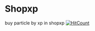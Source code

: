 # Shopxp
buy particle by xp in shopxp
[![HitCount](http://hits.dwyl.io/Pongketkorn111/Shopxp.svg)](http://hits.dwyl.io/Pongketkorn111/Shopxp)
